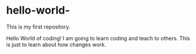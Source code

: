 # hello-world-
This is my first repository. 

Hello World of coding!
I am going to learn coding and teach to others. 
This is just to learn about how changes work. 
